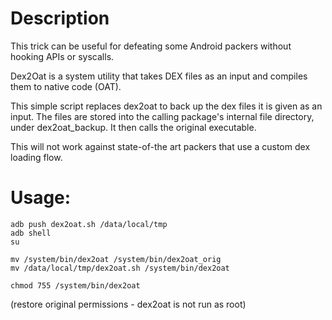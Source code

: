 # Description

This trick can be useful for defeating some Android packers without hooking APIs or syscalls.

Dex2Oat is a system utility that takes DEX files as an input and compiles them to native code (OAT).

This simple script replaces dex2oat to back up the dex files it is given as an input.
The files are stored into the calling package's internal file directory, under dex2oat_backup. It then calls the original executable.

This will not work against state-of-the art packers that use a custom dex loading flow.

# Usage:

```
adb push dex2oat.sh /data/local/tmp
adb shell
su
```
```
mv /system/bin/dex2oat /system/bin/dex2oat_orig
mv /data/local/tmp/dex2oat.sh /system/bin/dex2oat
```
```
chmod 755 /system/bin/dex2oat
```
(restore original permissions - dex2oat is not run as root)
